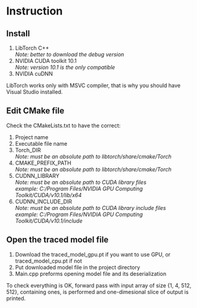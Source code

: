 # Instruction
## Install
1. LibTorch C++
<br>_Note: better to download the debug version_
1. NVIDIA CUDA toolkit 10.1
<br>_Note: version 10.1 is the only compatible_
3. NVIDIA cuDNN

LibTorch works only with MSVC compiler, that is why you should have 
Visual Studio installed.

## Edit CMake file
Check the CMakeLists.txt to have the correct:
1. Project name
2. Executable file name
3. Torch_DIR
<br>_Note: must be an absolute path to libtorch/share/cmake/Torch_
4. CMAKE_PREFIX_PATH
<br>_Note: must be an absolute path to libtorch/share/cmake/Torch_
5. CUDNN_LIBRARY
<br>_Note: must be an absolute path to CUDA library files_
<br> _example: C:/Program Files/NVIDIA GPU Computing Toolkit/CUDA/v10.1/lib/x64_
6. CUDNN_INCLUDE_DIR
<br>_Note: must be an absolute path to CUDA library include files_
<br> _example: C:/Program Files/NVIDIA GPU Computing Toolkit/CUDA/v10.1/include_
## Open the traced model file
1. Download the traced_model_gpu.pt if you want to use GPU,
 or traced_model_cpu.pt if not
2. Put downloaded model file in the project directory
3. Main.cpp preforms opening model file and its deserialization

To check everything is OK, forward pass with input array of size 
{1, 4, 512, 512}, containing ones, is performed and one-dimesional 
slice of output is printed.